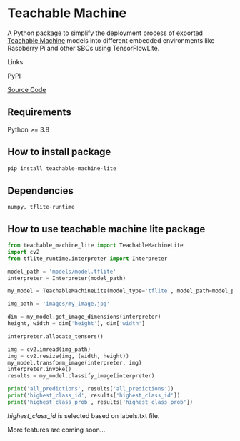 # Teachable Machine

A Python package to simplify the deployment process of exported [Teachable Machine](https://teachablemachine.withgoogle.com/) models into different embedded environments like Raspberry Pi and other SBCs using TensorFlowLite.

Links:

[PyPI](https://pypi.org/project/teachable-machine-lite/)

[Source Code](https://github.com/MeqdadDev/teachable-machine-lite)


## Requirements

Python >= 3.8

## How to install package

```bash
pip install teachable-machine-lite
```

## Dependencies

```numpy, tflite-runtime```

## How to use teachable machine lite package

```py
from teachable_machine_lite import TeachableMachineLite
import cv2
from tflite_runtime.interpreter import Interpreter

model_path = 'models/model.tflite'
interpreter = Interpreter(model_path)

my_model = TeachableMachineLite(model_type='tflite', model_path=model_path)

img_path = 'images/my_image.jpg'

dim = my_model.get_image_dimensions(interpreter)
height, width = dim['height'], dim['width']

interpreter.allocate_tensors()

img = cv2.imread(img_path)
img = cv2.resize(img, (width, height))
my_model.transform_image(interpreter, img)
interpreter.invoke()
results = my_model.classify_image(interpreter)

print('all_predictions', results['all_predictions'])
print('highest_class_id', results['highest_class_id'])
print('highest_class_prob', results['highest_class_prob'])

```

_highest_class_id_ is selected based on labels.txt file.

More features are coming soon...
